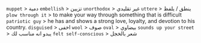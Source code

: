 `muppet` > دمية
`embellish` > تزيين
`unorthodox` > غير تقليدي
`uttere` > ينطق / يلفظ
`plow through it` > to make your way through something that is difficult
`patriotic guy` > he has and shows a strong love, loyalty, and devotion to his country.
`disguised` > اخفى
`wool` > صوف
`oval` > بيضاوي
`sounds up your street` > يبدو انه مناسب لك
`felt self-conscious` > شعر بالخجل
